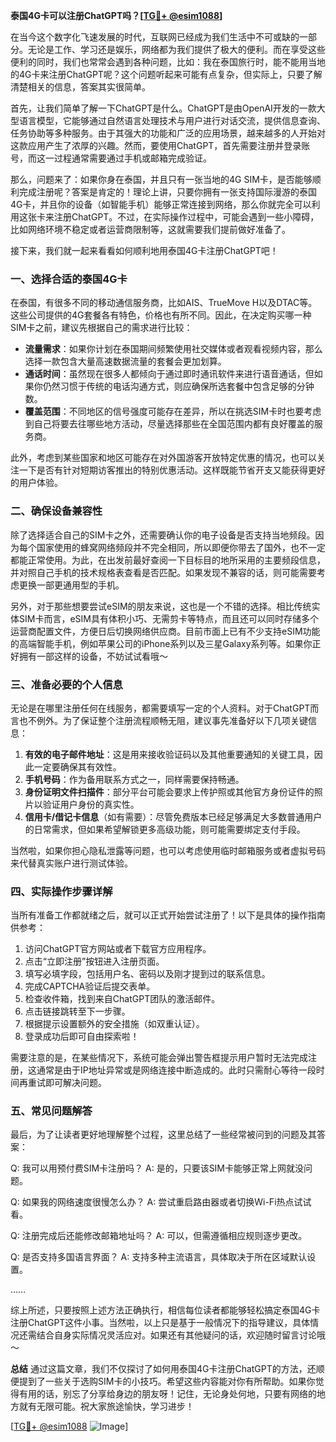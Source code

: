 **泰国4G卡可以注册ChatGPT吗？[[TG💪+ @esim1088](https://t.me/s/esim1088)]**

在当今这个数字化飞速发展的时代，互联网已经成为我们生活中不可或缺的一部分。无论是工作、学习还是娱乐，网络都为我们提供了极大的便利。而在享受这些便利的同时，我们也常常会遇到各种问题，比如：我在泰国旅行时，能不能用当地的4G卡来注册ChatGPT呢？这个问题听起来可能有点复杂，但实际上，只要了解清楚相关的信息，答案其实很简单。

首先，让我们简单了解一下ChatGPT是什么。ChatGPT是由OpenAI开发的一款大型语言模型，它能够通过自然语言处理技术与用户进行对话交流，提供信息查询、任务协助等多种服务。由于其强大的功能和广泛的应用场景，越来越多的人开始对这款应用产生了浓厚的兴趣。然而，要使用ChatGPT，首先需要注册并登录账号，而这一过程通常需要通过手机或邮箱完成验证。

那么，问题来了：如果你身在泰国，并且只有一张当地的4G SIM卡，是否能够顺利完成注册呢？答案是肯定的！理论上讲，只要你拥有一张支持国际漫游的泰国4G卡，并且你的设备（如智能手机）能够正常连接到网络，那么你就完全可以利用这张卡来注册ChatGPT。不过，在实际操作过程中，可能会遇到一些小障碍，比如网络环境不稳定或者运营商限制等，这就需要我们提前做好准备了。

接下来，我们就一起来看看如何顺利地用泰国4G卡注册ChatGPT吧！

### 一、选择合适的泰国4G卡

在泰国，有很多不同的移动通信服务商，比如AIS、TrueMove H以及DTAC等。这些公司提供的4G套餐各有特色，价格也有所不同。因此，在决定购买哪一种SIM卡之前，建议先根据自己的需求进行比较：

- **流量需求**：如果你计划在泰国期间频繁使用社交媒体或者观看视频内容，那么选择一款包含大量高速数据流量的套餐会更加划算。
- **通话时间**：虽然现在很多人都倾向于通过即时通讯软件来进行语音通话，但如果你仍然习惯于传统的电话沟通方式，则应确保所选套餐中包含足够的分钟数。
- **覆盖范围**：不同地区的信号强度可能存在差异，所以在挑选SIM卡时也要考虑到自己将要去往哪些地方活动，尽量选择那些在全国范围内都有良好覆盖的服务商。

此外，考虑到某些国家和地区可能存在对外国游客开放特定优惠的情况，也可以关注一下是否有针对短期访客推出的特别优惠活动。这样既能节省开支又能获得更好的用户体验。

### 二、确保设备兼容性

除了选择适合自己的SIM卡之外，还需要确认你的电子设备是否支持当地频段。因为每个国家使用的蜂窝网络频段并不完全相同，所以即便你带去了国外，也不一定都能正常使用。为此，在出发前最好查阅一下目标目的地所采用的主要频段信息，并对照自己手机的技术规格表查看是否匹配。如果发现不兼容的话，则可能需要考虑更换一部更通用型的手机。

另外，对于那些想要尝试eSIM的朋友来说，这也是一个不错的选择。相比传统实体SIM卡而言，eSIM具有体积小巧、无需剪卡等特点，而且还可以同时存储多个运营商配置文件，方便日后切换网络供应商。目前市面上已有不少支持eSIM功能的高端智能手机，例如苹果公司的iPhone系列以及三星Galaxy系列等。如果你正好拥有一部这样的设备，不妨试试看哦～

### 三、准备必要的个人信息

无论是在哪里注册任何在线服务，都需要填写一定的个人资料。对于ChatGPT而言也不例外。为了保证整个注册流程顺畅无阻，建议事先准备好以下几项关键信息：

1. **有效的电子邮件地址**：这是用来接收验证码以及其他重要通知的关键工具，因此一定要确保其有效性。
2. **手机号码**：作为备用联系方式之一，同样需要保持畅通。
3. **身份证明文件扫描件**：部分平台可能会要求上传护照或其他官方身份证件的照片以验证用户身份的真实性。
4. **信用卡/借记卡信息**（如有需要）：尽管免费版本已经足够满足大多数普通用户的日常需求，但如果希望解锁更多高级功能，则可能需要绑定支付手段。

当然啦，如果你担心隐私泄露等问题，也可以考虑使用临时邮箱服务或者虚拟号码来代替真实账户进行测试体验。

### 四、实际操作步骤详解

当所有准备工作都就绪之后，就可以正式开始尝试注册了！以下是具体的操作指南供参考：

1. 访问ChatGPT官方网站或者下载官方应用程序。
2. 点击“立即注册”按钮进入注册页面。
3. 填写必填字段，包括用户名、密码以及刚才提到过的联系信息。
4. 完成CAPTCHA验证后提交表单。
5. 检查收件箱，找到来自ChatGPT团队的激活邮件。
6. 点击链接跳转至下一步骤。
7. 根据提示设置额外的安全措施（如双重认证）。
8. 登录成功后即可自由探索啦！

需要注意的是，在某些情况下，系统可能会弹出警告框提示用户暂时无法完成注册，这通常是由于IP地址异常或是网络连接中断造成的。此时只需耐心等待一段时间再重试即可解决问题。

### 五、常见问题解答

最后，为了让读者更好地理解整个过程，这里总结了一些经常被问到的问题及其答案：

Q: 我可以用预付费SIM卡注册吗？
A: 是的，只要该SIM卡能够正常上网就没问题。

Q: 如果我的网络速度很慢怎么办？
A: 尝试重启路由器或者切换Wi-Fi热点试试看。

Q: 注册完成后还能修改邮箱地址吗？
A: 可以，但需遵循相应规则逐步更改。

Q: 是否支持多国语言界面？
A: 支持多种主流语言，具体取决于所在区域默认设置。

……

综上所述，只要按照上述方法正确执行，相信每位读者都能够轻松搞定泰国4G卡注册ChatGPT这件小事。当然啦，以上只是基于一般情况下的指导建议，具体情况还需结合自身实际情况灵活应对。如果还有其他疑问的话，欢迎随时留言讨论哦～

**总结**
通过这篇文章，我们不仅探讨了如何用泰国4G卡注册ChatGPT的方法，还顺便提到了一些关于选购SIM卡的小技巧。希望这些内容能对你有所帮助。如果你觉得有用的话，别忘了分享给身边的朋友呀！记住，无论身处何地，只要有网络的地方就有无限可能。祝大家旅途愉快，学习进步！

[[TG💪+ @esim1088](https://t.me/s/esim1088) ![Image](https://i.postimg.cc/4NQfJmqS/Snipaste-2025-05-13-00-14-12.png)]